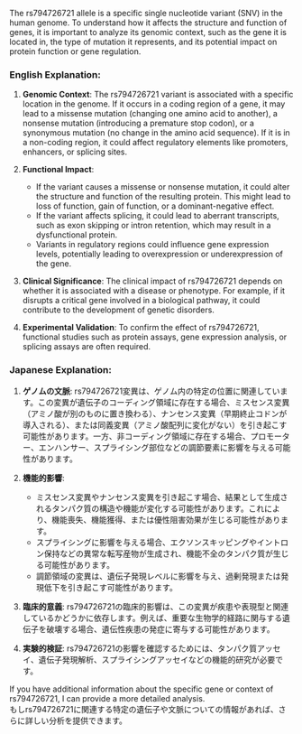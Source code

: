 The rs794726721 allele is a specific single nucleotide variant (SNV) in the human genome. To understand how it affects the structure and function of genes, it is important to analyze its genomic context, such as the gene it is located in, the type of mutation it represents, and its potential impact on protein function or gene regulation.

### English Explanation:
1. **Genomic Context**: The rs794726721 variant is associated with a specific location in the genome. If it occurs in a coding region of a gene, it may lead to a missense mutation (changing one amino acid to another), a nonsense mutation (introducing a premature stop codon), or a synonymous mutation (no change in the amino acid sequence). If it is in a non-coding region, it could affect regulatory elements like promoters, enhancers, or splicing sites.

2. **Functional Impact**: 
   - If the variant causes a missense or nonsense mutation, it could alter the structure and function of the resulting protein. This might lead to loss of function, gain of function, or a dominant-negative effect.
   - If the variant affects splicing, it could lead to aberrant transcripts, such as exon skipping or intron retention, which may result in a dysfunctional protein.
   - Variants in regulatory regions could influence gene expression levels, potentially leading to overexpression or underexpression of the gene.

3. **Clinical Significance**: The clinical impact of rs794726721 depends on whether it is associated with a disease or phenotype. For example, if it disrupts a critical gene involved in a biological pathway, it could contribute to the development of genetic disorders.

4. **Experimental Validation**: To confirm the effect of rs794726721, functional studies such as protein assays, gene expression analysis, or splicing assays are often required.

### Japanese Explanation:
1. **ゲノムの文脈**: rs794726721変異は、ゲノム内の特定の位置に関連しています。この変異が遺伝子のコーディング領域に存在する場合、ミスセンス変異（アミノ酸が別のものに置き換わる）、ナンセンス変異（早期終止コドンが導入される）、または同義変異（アミノ酸配列に変化がない）を引き起こす可能性があります。一方、非コーディング領域に存在する場合、プロモーター、エンハンサー、スプライシング部位などの調節要素に影響を与える可能性があります。

2. **機能的影響**:
   - ミスセンス変異やナンセンス変異を引き起こす場合、結果として生成されるタンパク質の構造や機能が変化する可能性があります。これにより、機能喪失、機能獲得、または優性阻害効果が生じる可能性があります。
   - スプライシングに影響を与える場合、エクソンスキッピングやイントロン保持などの異常な転写産物が生成され、機能不全のタンパク質が生じる可能性があります。
   - 調節領域の変異は、遺伝子発現レベルに影響を与え、過剰発現または発現低下を引き起こす可能性があります。

3. **臨床的意義**: rs794726721の臨床的影響は、この変異が疾患や表現型と関連しているかどうかに依存します。例えば、重要な生物学的経路に関与する遺伝子を破壊する場合、遺伝性疾患の発症に寄与する可能性があります。

4. **実験的検証**: rs794726721の影響を確認するためには、タンパク質アッセイ、遺伝子発現解析、スプライシングアッセイなどの機能的研究が必要です。

If you have additional information about the specific gene or context of rs794726721, I can provide a more detailed analysis.  
もしrs794726721に関連する特定の遺伝子や文脈についての情報があれば、さらに詳しい分析を提供できます。